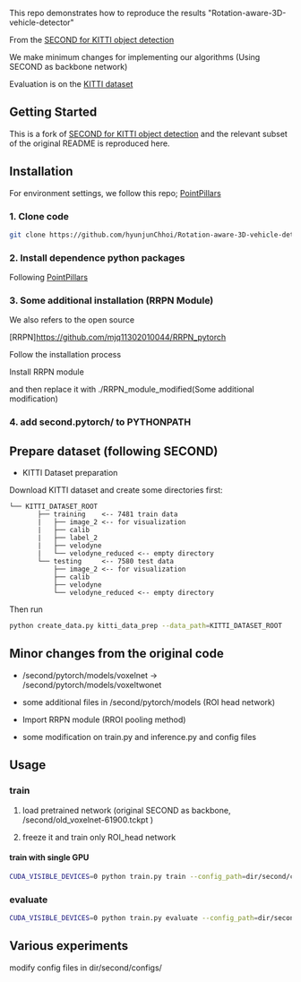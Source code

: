 
This repo demonstrates how to reproduce the results "Rotation-aware-3D-vehicle-detector"

From the  [SECOND for KITTI object detection](https://github.com/traveller59/second.pytorch)

We make minimum changes for implementing our algorithms (Using SECOND as backbone network) 

Evaluation is on the [KITTI dataset](http://www.cvlibs.net/datasets/kitti/)


## Getting Started

This is a fork of [SECOND for KITTI object detection](https://github.com/traveller59/second.pytorch) and the relevant
subset of the original README is reproduced here.

## Installation 
For environment settings, we follow this repo; [PointPillars](https://github.com/SmallMunich/nutonomy_pointpillars/)


### 1. Clone code

```bash
git clone https://github.com/hyunjunChhoi/Rotation-aware-3D-vehicle-detector/git
```

### 2. Install dependence python packages

Following [PointPillars](https://github.com/SmallMunich/nutonomy_pointpillars/)

### 3. Some additional installation (RRPN Module)

We also refers to the open source 

[RRPN]https://github.com/mjq11302010044/RRPN_pytorch 

Follow the installation process 

Install RRPN module 

and then replace it with  ./RRPN_module_modified(Some additional modification) 

### 4. add second.pytorch/ to PYTHONPATH


## Prepare dataset (following SECOND)

* KITTI Dataset preparation

Download KITTI dataset and create some directories first:

```plain
└── KITTI_DATASET_ROOT
       ├── training    <-- 7481 train data
       |   ├── image_2 <-- for visualization
       |   ├── calib
       |   ├── label_2
       |   ├── velodyne
       |   └── velodyne_reduced <-- empty directory
       └── testing     <-- 7580 test data
           ├── image_2 <-- for visualization
           ├── calib
           ├── velodyne
           └── velodyne_reduced <-- empty directory
```

Then run
```bash
python create_data.py kitti_data_prep --data_path=KITTI_DATASET_ROOT
```
## Minor changes from the original code 

- /second/pytorch/models/voxelnet -> /second/pytorch/models/voxeltwonet

- some additional files in /second/pytorch/models (ROI head network)

- Import RRPN module (RROI pooling method)

- some modification on train.py and inference.py and config files


## Usage

### train

1. load pretrained network (original SECOND as backbone, /second/old_voxelnet-61900.tckpt )

2. freeze it and train only ROI_head network 

#### train with single GPU

```bash
CUDA_VISIBLE_DEVICES=0 python train.py train --config_path=dir/second/configs/car_two_norotate_ori_no1.fhd.config --model_dir=dir/second/output_voxeltwonet_old_61900_freeze --pretrained_path=dir/second/old_voxelnet-61900.tckpt --pretrained_exclude=ROI_head  --freeze_exclude=ROI_head’
```
### evaluate

```bash
CUDA_VISIBLE_DEVICES=0 python train.py evaluate --config_path=dir/second/configs/car_two_norotate_ori_no1.fhd.config --model_dir=dir/second/output_voxeltwonet_old_61900_freeze
```

## Various experiments 

modify config files in dir/second/configs/




